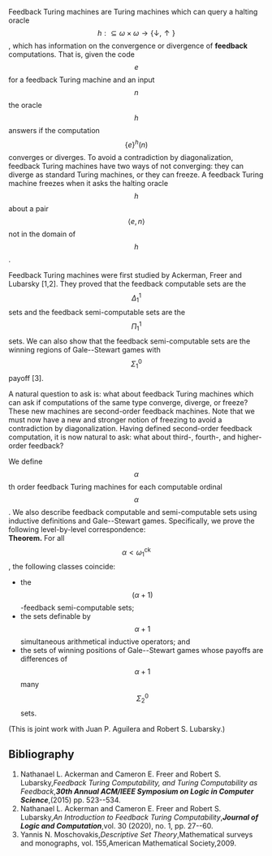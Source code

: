 


Feedback Turing machines are Turing machines which can query a halting oracle $$h:\subseteq \omega\times\omega\to \{\downarrow,\uparrow\}$$, which has information on the convergence or divergence of **feedback** computations.
That is, given the code $$e$$ for a feedback Turing machine and an input $$n$$ the oracle $$h$$ answers if the computation $$\{e\}^h(n)$$ converges or diverges.
To avoid a contradiction by diagonalization, feedback Turing machines have two ways of not converging: they can diverge as standard Turing machines, or they can freeze.
A feedback Turing machine freezes when it asks the halting oracle $$h$$ about a pair $$\langle{e,n}\rangle$$ not in the domain of $$h$$.

Feedback Turing machines were first studied by Ackerman, Freer and Lubarsky [1,2].
They proved that the feedback computable sets are the $$\Delta^1_1$$ sets and the feedback semi-computable sets are the $$\Pi^1_1$$ sets.
We can also show that the feedback semi-computable sets are the winning regions of Gale--Stewart games with $$\Sigma^0_1$$ payoff [3].

A natural question to ask is: what about feedback Turing machines which can ask if computations of the same type converge, diverge, or freeze?
These new machines are second-order feedback machines.
Note that we must now have a new and stronger notion of freezing to avoid a contradiction by diagonalization.
Having defined second-order feedback computation, it is now natural to ask: what about third-, fourth-, and higher-order feedback?

We define $$\alpha$$th order feedback Turing machines for each computable ordinal $$\alpha$$.
We also describe feedback computable and semi-computable sets using inductive definitions and Gale--Stewart games.
Specifically, we prove the following level-by-level correspondence:  
**Theorem.**
    For all $$\alpha<\omega_1^\mathrm{ck}$$, the following classes coincide:
    
  -  the $$(\alpha+1)$$-feedback semi-computable sets;
  -  the sets definable by $$\alpha+1$$ simultaneous arithmetical inductive operators; and
  -  the sets of winning positions of Gale--Stewart games whose payoffs are differences of $$\alpha+1$$ many $$\Sigma^0_2$$ sets.
    


(This is joint work with Juan P. Aguilera and Robert S. Lubarsky.)

## Bibliography

1. Nathanael L. Ackerman and Cameron E. Freer and Robert S. Lubarsky,_Feedback Turing Computability, and Turing Computability as Feedback_,**_30th Annual ACM/IEEE Symposium on Logic in Computer Science_**,(2015) pp. 523--534.
2. Nathanael L. Ackerman and Cameron E. Freer and Robert S. Lubarsky,_An Introduction to Feedback Turing Computability_,**_Journal of Logic and Computation_**,vol. 30 (2020), no. 1, pp. 27--60.
3. Yannis N. Moschovakis,_Descriptive Set Theory_,Mathematical surveys and monographs, vol. 155,American Mathematical Society,2009.





